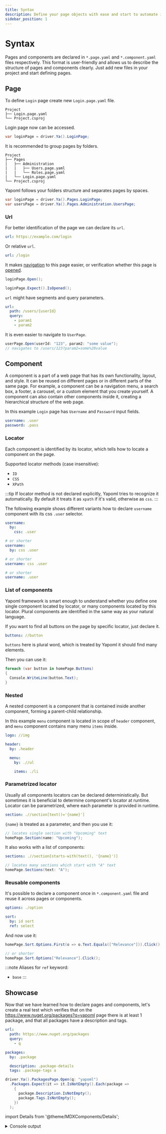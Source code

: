 ```yaml
---
title: Syntax
description: Define your page objects with ease and start to automate immediately
sidebar_position: 1
---
```


# Syntax

Pages and components are declared in `*.page.yaml` and `*.component.yaml` files respectively. This format is user-friendly and allows us to describe the structure of pages and components clearly. Just add new files in your project and start defining pages.

## Page

To define `Login` page create new `Login.page.yaml` file.

```
Project
├── Login.page.yaml
└── Project.csproj
```

Login page now can be accessed.

```csharp title="Program.cs"
var loginPage = driver.Ya().LoginPage;
```

It is recommended to group pages by folders.

```
Project
├── Pages
|   ├── Administration
|   |   ├── Users.page.yaml
|   |   └── Roles.page.yaml
|   └── Login.page.yaml
└── Project.csproj
```

Yapoml follows your folders structure and separates pages by spaces.

```csharp title="Program.cs"
var loginPage = driver.Ya().Pages.LoginPage;
var usersPage = driver.Ya().Pages.Administration.UsersPage;
```


### Url

For better identification of the page we can declare its `url`.

```yaml title="Login.page.yaml"
url: https://example.com/login
```

Or relative `url`.

```yaml title="Login.page.yaml"
url: /login
```

It makes [navigation](./interactions.md#open) to this page easier, or verification whether this page is [opened](./expectations.md#isopened).

```csharp title="Program.cs"
loginPage.Open();

loginPage.Expect().IsOpened();
```

`url` might have segments and query parameters.
```yaml title="User.page.yaml"
url:
  path: /users/{userId}
  query:
    - param1
    - param2
```

It is even easier to navigate to `UserPage`.

```csharp title="Program.cs"
userPage.Open(userId: "123", param2: "some value");
// navigates to /users/123?param2=some%20value
```


## Component

A component is a part of a web page that has its own functionality, layout, and style. It can be reused on different pages or in different parts of the same page. For example, a component can be a navigation menu, a search box, a footer, a carousel, or a custom element that you create yourself. A component can also contain other components inside it, creating a hierarchical structure of the web page.

In this example `Login` page has `Username` and `Password` input fields.

```yaml title="Login.page.yaml"
username: .user
password: .pass
```


### Locator

Each component is identified by its locator, which tells how to locate a component on the page.

Supported locator methods (case insensitive):
- `ID`
- `CSS`
- `XPath`

:::tip
If locator method is not declared explicitly, Yapoml tries to recognize it automatically. By default it treats it as `xpath` if it's valid, otherwise as `css`.
:::

The following example shows different variants how to declare `username` component with its css `.user` selector.

```yaml title="Login.page.yaml"
username:
  by:
    css: .user

# or shorter
username:
  by: css .user

# or shorter
username: css .user

# or shorter
username: .user
```


### List of components

Yapoml framework is smart enough to understand whether you define one single component located by locator, or many components located by this locator. Plural components are identified in the same way as your natural language.

If you want to find all buttons on the page by specific locator, just declare it.

```yaml title="Home.page.yaml"
buttons: //button
```

`buttons` here is plural word, which is treated by Yapoml it should find many elements.

Then you can use it:

```csharp title="Program.cs"
foreach (var button in homePage.Buttons)
{
  Console.WriteLine(button.Text);
}
```

### Nested

A nested component is a component that is contained inside another component, forming a parent-child relationship.

In this example `menu` component is located in scope of `header` component, and `menu` component contains many menu `items` inside.

```yaml title="Home.page.yaml"
logo: //img

header:
  by: .header

  menu:
    by: .//ul

    items: ./li
```


### Parametrized locator

Usually all components locators can be declared deterministically. But sometimes it is beneficial to determine component's locator at runtime. Locator can be parametrized, where each parameter is provided in runtime.

```yaml title="Home.page.yaml"
section: .//section[text()='{name}']
```

`{name}` is treated as a parameter, and then you use it:

```csharp
// locates single section with "Upcoming" text
homePage.Section(name: "Upcoming");
```

It also works with a list of components:

```yaml title="Home.page.yaml"
sections: .//section[starts-with(text(), '{name}')]
```

```csharp
// locates many sections which start with "A" text
homePage.Sections(text: "A");
```


### Reusable components

It's possible to declare a component once in `*.component.yaml` file and reuse it across pages or components.

```yaml title="Select.component.yaml"
options: ./option
```

```yaml title="Home.page.yaml"
sort:
  by: id sort
  ref: select
```

And now use it:

```csharp
homePage.Sort.Options.First(o => o.Text.Equals(["Relevance"])).Click();

// or shorter
homePage.Sort.Options["Relevance"].Click();

```

:::note
Aliases for `ref` keyword:
- `base`
:::


## Showcase

Now that we have learned how to declare pages and components, let's create a real test which verifies that on the https://www.nuget.org/packages?q=yapoml page there is at least 1 package, and that all packages have a description and tags.

```yaml title="Packages.page.yaml"
url:
  path: https://www.nuget.org/packages
  query:
    - q

packages: 
  by: .package

  description: .package-details
  tags: .package-tags a
```

```csharp title="Program.cs"
driver.Ya().PackagesPage.Open(q: "yapoml")
  .Packages.Expect(it => it.IsNotEmpty().Each(package =>
    {
      package.Description.IsNotEmpty();
      package.Tags.IsNotEmpty();
    })
  );
```

import Details from '@theme/MDXComponents/Details';

<Details>
<summary mdxType="summary">Console output</summary>

```
16:26:55.296 TRC • Opening Packages page by https://www.nuget.org/packages?q=yapoml
16:26:59.416 TRC • 4.1s
16:26:59.419 TRC • Expect packages satisfy conditions
16:26:59.423 TRC ╎ • Expect the count of packages is greater than 0
16:26:59.425 TRC ╎ ╎ Finding packages by css selector .package
16:26:59.445 TRC ╎ ╎ Found 6 packages
16:26:59.446 TRC ╎ • Expect each package satisfy conditions
16:26:59.448 TRC ╎ ╎ • Expect text of the description is not empty
16:26:59.449 TRC ╎ ╎ ╎ Finding description by css selector .package-details
16:26:59.477 TRC ╎ ╎ • Expect the count of tags is greater than 0
16:26:59.477 TRC ╎ ╎ ╎ Finding tags by css selector .package-tags a
16:26:59.488 TRC ╎ ╎ ╎ Found 5 tags
16:26:59.488 TRC ╎ ╎ • Expect text of the description is not empty
16:26:59.488 TRC ╎ ╎ ╎ Finding description by css selector .package-details
16:26:59.500 TRC ╎ ╎ • Expect the count of tags is greater than 0
16:26:59.500 TRC ╎ ╎ ╎ Finding tags by css selector .package-tags a
16:26:59.506 TRC ╎ ╎ ╎ Found 2 tags
16:26:59.506 TRC ╎ ╎ • Expect text of the description is not empty
16:26:59.506 TRC ╎ ╎ ╎ Finding description by css selector .package-details
16:26:59.518 TRC ╎ ╎ • Expect the count of tags is greater than 0
16:26:59.518 TRC ╎ ╎ ╎ Finding tags by css selector .package-tags a
16:26:59.523 TRC ╎ ╎ ╎ Found 2 tags
16:26:59.523 TRC ╎ ╎ • Expect text of the description is not empty
16:26:59.523 TRC ╎ ╎ ╎ Finding description by css selector .package-details
16:26:59.534 TRC ╎ ╎ • Expect the count of tags is greater than 0
16:26:59.534 TRC ╎ ╎ ╎ Finding tags by css selector .package-tags a
16:26:59.541 TRC ╎ ╎ ╎ Found 4 tags
16:26:59.541 TRC ╎ ╎ • Expect text of the description is not empty
16:26:59.541 TRC ╎ ╎ ╎ Finding description by css selector .package-details
16:26:59.553 TRC ╎ ╎ • Expect the count of tags is greater than 0
16:26:59.553 TRC ╎ ╎ ╎ Finding tags by css selector .package-tags a
16:26:59.560 TRC ╎ ╎ ╎ Found 2 tags
16:26:59.560 TRC ╎ ╎ • Expect text of the description is not empty
16:26:59.560 TRC ╎ ╎ ╎ Finding description by css selector .package-details
16:26:59.571 TRC ╎ ╎ • Expect the count of tags is greater than 0
16:26:59.571 TRC ╎ ╎ ╎ Finding tags by css selector .package-tags a
16:26:59.578 TRC ╎ ╎ ╎ Found 4 tags
```
</Details>
